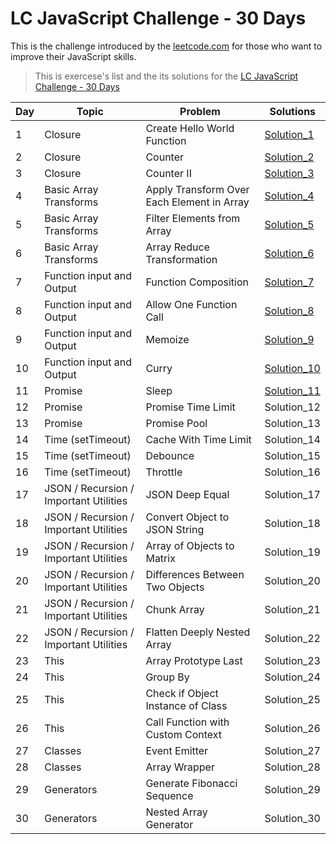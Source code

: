 # LC JavaScript Challenge - 30 Days

 This is the challenge introduced by the [leetcode.com](https://leetcode.com/discuss/study-guide/3458761/Open-to-Registration!-30-Days-of-LC-JavaScript-Challenge) for those who want to improve their JavaScript skills.

> This is exercese's list and the its solutions for the [LC JavaScript Challenge - 30 Days]() 

| Day | Topic | Problem | Solutions |
| --- | --- | --- | --- |
| 1 | Closure | Create Hello World Function | [Solution_1](solutions/Exercise_1/hello_world.js) |
| 2 | Closure | Counter | [Solution_2](solutions/Exercise_2/counter.js) |
| 3 | Closure | Counter II | [Solution_3](solutions/Exercise_3/counter_2.js) |
| 4 | Basic Array Transforms | Apply Transform Over Each Element in Array | [Solution_4](solutions/Exercise_4/array_transform.js)|
| 5 | Basic Array Transforms | Filter Elements from Array | [Solution_5](solutions/Exercise_5/filter_elements.js) |
| 6 | Basic Array Transforms | Array Reduce Transformation | [Solution_6](solutions/Exercise_6/arr_reduce_transform.js) |
| 7 | Function input and Output | Function Composition | [Solution_7](solutions/Exercise_7/function_composition.js) |
| 8 | Function input and Output | Allow One Function Call | [Solution_8](solutions/Exercise_8/function_call.js) |
| 9 | Function input and Output | Memoize | [Solution_9](solutions/Exercise_9/memoize.js) |
| 10 | Function input and Output | Curry | [Solution_10](solutions/Exercise_10/curry.js)|
| 11 | Promise | Sleep | [Solution_11](solutions/Exercise_11/sleep.js) |
| 12 | Promise | Promise Time Limit | Solution_12 |
| 13 | Promise | Promise Pool | Solution_13 |
| 14 | Time (setTimeout) | Cache With Time Limit | Solution_14|
| 15 | Time (setTimeout) | Debounce | Solution_15 |
| 16 | Time (setTimeout) | Throttle | Solution_16 |
| 17 | JSON / Recursion / Important Utilities | JSON Deep Equal | Solution_17 |
| 18 | JSON / Recursion / Important Utilities | Convert Object to JSON String | Solution_18 |
| 19 | JSON / Recursion / Important Utilities | Array of Objects to Matrix | Solution_19 |
| 20 | JSON / Recursion / Important Utilities | Differences Between Two Objects | Solution_20|
| 21 | JSON / Recursion / Important Utilities | Chunk Array | Solution_21 |
| 22 | JSON / Recursion / Important Utilities | Flatten Deeply Nested Array | Solution_22 |
| 23 | This | Array Prototype Last | Solution_23 |
| 24 | This | Group By | Solution_24 |
| 25 | This | Check if Object Instance of Class | Solution_25 |
| 26 | This | Call Function with Custom Context | Solution_26 |
| 27 | Classes | Event Emitter | Solution_27 |
| 28 | Classes | Array Wrapper | Solution_28 |
| 29 | Generators | Generate Fibonacci Sequence | Solution_29 |
| 30 | Generators | Nested Array Generator | Solution_30 |